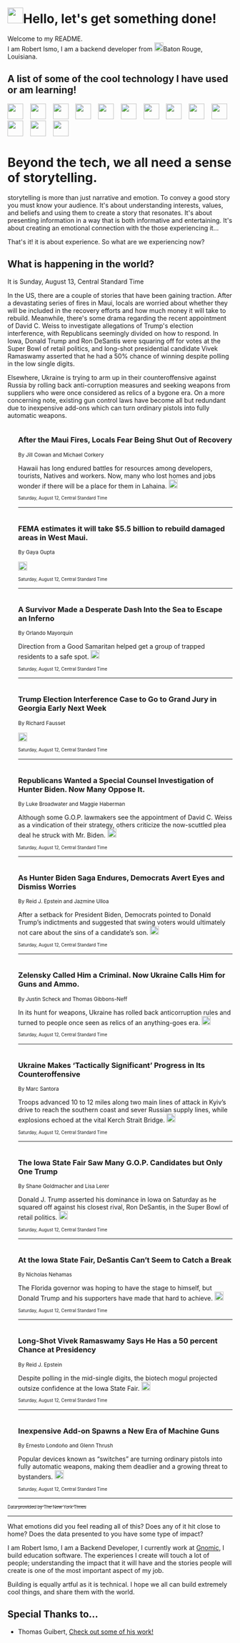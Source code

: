 <h1><img src="https://emojis.slackmojis.com/emojis/images/1643514375/3493/hot-coffee.gif?1643514375" width="35"/>Hello, let's get something done!</h1>

<p>Welcome to my README.<br/>
I am Robert Ismo, I am a backend developer from <img src="https://emojis.slackmojis.com/emojis/images/1638395689/50435/moulin_rouge.png?1638395689" width="20"/>Baton Rouge, Louisiana.</p>
<h2>A list of some of the cool technology I have used or am learning!</h2>
<p>
<img src="https://emojis.slackmojis.com/emojis/images/1643516091/21142/meow_bongotap.gif?1643516091" width="35" alt="">
<img src="https://img.shields.io/badge/Favorite%20Frontend%20Framework-SvelteKit-f83903" alt="">
<img src="https://img.shields.io/badge/Second%20Favorite-Vue-40b581" alt="">
<img src="https://img.shields.io/badge/Most%20Used%20Runtime-Nodejs-78b061" alt="">
<img src="https://emojis.slackmojis.com/emojis/images/1643517416/34482/fire.gif?1643517416" width="35" alt="">
<img src="https://img.shields.io/badge/Javascript%20But%20Better-Typescript-0078ca" alt="">
<img src="https://img.shields.io/badge/Favorite%20Language-Elixir-3e244d" alt="">
<img src="https://img.shields.io/badge/Containerize%20Everything-Docker-6ac9ef" alt="">
<img src="https://emojis.slackmojis.com/emojis/images/1643514596/5999/meow_party.gif?1643514596" width="35" alt="">
<img src="https://img.shields.io/badge/API%20Love%20Language-Graphql-de32a5" alt="">
<img src="https://img.shields.io/badge/Our%20Favorite%20Version%20Controller-Git-e94f33" alt="">
<img src="https://img.shields.io/badge/Favorite%20Database-Redis-d42d1d" alt="">
<img src="https://emojis.slackmojis.com/emojis/images/1643514559/5584/deployparrot.gif?1643514559" width="35" alt="">
<img src="https://img.shields.io/badge/Container%20Interstate-RabbitMQ-f66200" alt="">
<img src="https://img.shields.io/badge/Gotta%20Learn-Kubernetes-316adf" alt="">
<img src="https://img.shields.io/badge/Really%20Mature%20Now-WASM-654fef" alt="">
<img src="https://emojis.slackmojis.com/emojis/images/1666642497/61942/dance_vibe.gif?1666642497" width="35" alt="">
<img src="https://img.shields.io/badge/For%20My%20M1-ARM64-657d96" alt="">
<img src="https://img.shields.io/badge/Loving%20This%20So%20Much-TailwindCSS-17bcb5" alt="">
<img src="https://img.shields.io/badge/Cool%20Build%20Tool-Vite-f9cb24" alt="">
<img src="https://emojis.slackmojis.com/emojis/images/1669231376/62819/working-on-it.gif?1669231376" width="35" alt="">
<img src="https://img.shields.io/badge/Fun%20and%20Easy%20Database-MongoDB-5f8c49" alt="">
<img src="https://img.shields.io/badge/JS%20Life%20Support-NPM-c73737" alt="">
<img src="https://img.shields.io/badge/I%20Liked%20It-DynamoDB-0073b9" alt="">
<img src="https://emojis.slackmojis.com/emojis/images/1643514045/46/question.gif?1643514045" width="35" alt="">
<img src="https://img.shields.io/badge/cool-React-60d6f9" alt="">
<img src="https://img.shields.io/badge/Future%20Big%20Project-Lambda-f37e00" alt="">
<img src="https://img.shields.io/badge/NPM%20But%20Better-PNPM-f1aa07" alt="">
<img src="https://emojis.slackmojis.com/emojis/images/1643514943/9662/fbwow.gif?1643514943" width="35" alt="">
<img src="https://img.shields.io/badge/First%20Language-C-662079" alt="">
<img src="https://img.shields.io/badge/Where%20I%20Deploy%20Frontend-Vercel-000000" alt="">
<img src="https://img.shields.io/badge/Who%20Does%20not%20Want%20an%20App-Swift-f9492a" alt="">
<img src="https://emojis.slackmojis.com/emojis/images/1643514058/151/javascript.png?1643514058" width="35" alt="">
<img src="https://img.shields.io/badge/cool-Python-fbd542" alt="">
<img src="https://img.shields.io/badge/Favorite%20Something-Stripe-656cdc" alt="">
<img src="https://img.shields.io/badge/Of%20Course-HTML5-ed6327" alt="">
<img src="https://emojis.slackmojis.com/emojis/images/1660415405/60731/bomb.gif?1660415405" width="35" alt="">
<img src="https://img.shields.io/badge/hate-CSS-2964ec" alt="">
<img src="https://img.shields.io/badge/Learning-CircleCI-141215" alt="">
<img src="https://img.shields.io/badge/Learning-Rust-fbbb3b" alt="">
<img src="https://emojis.slackmojis.com/emojis/images/1660415397/60712/writing-hand.gif?1660415397" width="35" alt="">
<img src="https://img.shields.io/badge/Dev%20Browser%20of%20Choice-Firefox-cc4e26" alt="">
<img src="https://img.shields.io/badge/Recoverying%20From%20Windows-UNIX-1781e3" alt="">
<img src="https://img.shields.io/badge/LOVE-LogSeq-90c1c2" alt="">
<img src="https://emojis.slackmojis.com/emojis/images/1643514066/223/kirby.gif?1643514066" width="35" alt="">
<img src="https://img.shields.io/badge/Daily%20Driver-MacOS-e6e6e8" alt="">
<img src="https://img.shields.io/badge/Git%20Server-Github-000000" alt="">
<img src="https://img.shields.io/badge/enjoyable-EC2-f17428" alt="">
<img src="https://emojis.slackmojis.com/emojis/images/1643514239/2069/excited.gif?1643514239" width="35" alt="">
</p>
<h1>Beyond the tech, we all need a sense of storytelling.</h1>
<p>storytelling is more than just narrative and emotion. To convey a good story you must know your audience. It's about understanding interests, values, and beliefs and using them to create a story that resonates. It's about presenting information in a way that is both informative and entertaining. It's about creating an emotional connection with the those experiencing it...</p>
<p>That's it! it is about experience. So what are we experiencing now?</p>
<h2>What is happening in the world?</h2>
<p>It is Sunday, August 13, Central Standard Time</p>
<p>
In the US, there are a couple of stories that have been gaining traction. After a devastating series of fires in Maui, locals are worried about whether they will be included in the recovery efforts and how much money it will take to rebuild. Meanwhile, there&#39;s some drama regarding the recent appointment of David C. Weiss to investigate allegations of Trump&#39;s election interference, with Republicans seemingly divided on how to respond. In Iowa, Donald Trump and Ron DeSantis were squaring off for votes at the Super Bowl of retail politics, and long-shot presidential candidate Vivek Ramaswamy asserted that he had a 50% chance of winning despite polling in the low single digits. 

Elsewhere, Ukraine is trying to arm up in their counteroffensive against Russia by rolling back anti-corruption measures and seeking weapons from suppliers who were once considered as relics of a bygone era. On a more concerning note, existing gun control laws have become all but redundant due to inexpensive add-ons which can turn ordinary pistols into fully automatic weapons.</p>
<ol>
<img src="https://img.shields.io/badge/-us-blue" alt="">
<h3>After the Maui Fires, Locals Fear Being Shut Out of Recovery</h3>
<sub>By Jill Cowan and Michael Corkery</sub>
<p>Hawaii has long endured battles for resources among developers, tourists, Natives and workers. Now, many who lost homes and jobs wonder if there will be a place for them in Lahaina.  <a href="https://nyti.ms/3YyCCfN"><img src="https://developer.nytimes.com/files/poweredby_nytimes_30b.png?v=1583354208352" height="20"></a></p>
<sub><sub>Saturday, August 12, Central Standard Time</sub></sub>
<hr/>
<img src="https://img.shields.io/badge/-us-blue" alt="">
<h3>FEMA estimates it will take $5.5 billion to rebuild damaged areas in West Maui.</h3>
<sub>By Gaya Gupta</sub>
<p>  <a href="https://nyti.ms/3OWxGOY"><img src="https://developer.nytimes.com/files/poweredby_nytimes_30b.png?v=1583354208352" height="20"></a></p>
<sub><sub>Saturday, August 12, Central Standard Time</sub></sub>
<hr/>
<img src="https://img.shields.io/badge/-us-blue" alt="">
<h3>A Survivor Made a Desperate Dash Into the Sea to Escape an Inferno</h3>
<sub>By Orlando Mayorquin</sub>
<p>Direction from a Good Samaritan helped get a group of trapped residents to a safe spot.  <a href="https://nyti.ms/3OTdBJ2"><img src="https://developer.nytimes.com/files/poweredby_nytimes_30b.png?v=1583354208352" height="20"></a></p>
<sub><sub>Saturday, August 12, Central Standard Time</sub></sub>
<hr/>
<img src="https://img.shields.io/badge/-us-blue" alt="">
<h3>Trump Election Interference Case to Go to Grand Jury in Georgia Early Next Week</h3>
<sub>By Richard Fausset</sub>
<p>   <a href="https://nyti.ms/3QHozTz"><img src="https://developer.nytimes.com/files/poweredby_nytimes_30b.png?v=1583354208352" height="20"></a></p>
<sub><sub>Saturday, August 12, Central Standard Time</sub></sub>
<hr/>
<img src="https://img.shields.io/badge/-us-blue" alt="">
<h3>Republicans Wanted a Special Counsel Investigation of Hunter Biden. Now Many Oppose It.</h3>
<sub>By Luke Broadwater and Maggie Haberman</sub>
<p>Although some G.O.P. lawmakers see the appointment of David C. Weiss as a vindication of their strategy, others criticize the now-scuttled plea deal he struck with Mr. Biden.  <a href="https://nyti.ms/47ueQph"><img src="https://developer.nytimes.com/files/poweredby_nytimes_30b.png?v=1583354208352" height="20"></a></p>
<sub><sub>Saturday, August 12, Central Standard Time</sub></sub>
<hr/>
<img src="https://img.shields.io/badge/-us-blue" alt="">
<h3>As Hunter Biden Saga Endures, Democrats Avert Eyes and Dismiss Worries</h3>
<sub>By Reid J. Epstein and Jazmine Ulloa</sub>
<p>After a setback for President Biden, Democrats pointed to Donald Trump’s indictments and suggested that swing voters would ultimately not care about the sins of a candidate’s son.  <a href="https://nyti.ms/45qb66x"><img src="https://developer.nytimes.com/files/poweredby_nytimes_30b.png?v=1583354208352" height="20"></a></p>
<sub><sub>Saturday, August 12, Central Standard Time</sub></sub>
<hr/>
<img src="https://img.shields.io/badge/-world-blue" alt="">
<h3>Zelensky Called Him a Criminal. Now Ukraine Calls Him for Guns and Ammo.</h3>
<sub>By Justin Scheck and Thomas Gibbons-Neff</sub>
<p>In its hunt for weapons, Ukraine has rolled back anticorruption rules and turned to people once seen as relics of an anything-goes era.  <a href="https://nyti.ms/3YxYJ6f"><img src="https://developer.nytimes.com/files/poweredby_nytimes_30b.png?v=1583354208352" height="20"></a></p>
<sub><sub>Saturday, August 12, Central Standard Time</sub></sub>
<hr/>
<img src="https://img.shields.io/badge/-world-blue" alt="">
<h3>Ukraine Makes ‘Tactically Significant’ Progress in Its Counteroffensive</h3>
<sub>By Marc Santora</sub>
<p>Troops advanced 10 to 12 miles along two main lines of attack in Kyiv’s drive to reach the southern coast and sever Russian supply lines, while explosions echoed at the vital Kerch Strait Bridge.  <a href="https://nyti.ms/3QBUSmx"><img src="https://developer.nytimes.com/files/poweredby_nytimes_30b.png?v=1583354208352" height="20"></a></p>
<sub><sub>Saturday, August 12, Central Standard Time</sub></sub>
<hr/>
<img src="https://img.shields.io/badge/-us-blue" alt="">
<h3>The Iowa State Fair Saw Many G.O.P. Candidates but Only One Trump</h3>
<sub>By Shane Goldmacher and Lisa Lerer</sub>
<p>Donald J. Trump asserted his dominance in Iowa on Saturday as he squared off against his closest rival, Ron DeSantis, in the Super Bowl of retail politics.  <a href="https://nyti.ms/3P3622R"><img src="https://developer.nytimes.com/files/poweredby_nytimes_30b.png?v=1583354208352" height="20"></a></p>
<sub><sub>Saturday, August 12, Central Standard Time</sub></sub>
<hr/>
<img src="https://img.shields.io/badge/-us-blue" alt="">
<h3>At the Iowa State Fair, DeSantis Can’t Seem to Catch a Break</h3>
<sub>By Nicholas Nehamas</sub>
<p>The Florida governor was hoping to have the stage to himself, but Donald Trump and his supporters have made that hard to achieve.  <a href="https://nyti.ms/45nkhon"><img src="https://developer.nytimes.com/files/poweredby_nytimes_30b.png?v=1583354208352" height="20"></a></p>
<sub><sub>Saturday, August 12, Central Standard Time</sub></sub>
<hr/>
<img src="https://img.shields.io/badge/-us-blue" alt="">
<h3>Long-Shot Vivek Ramaswamy Says He Has a 50 percent Chance at Presidency</h3>
<sub>By Reid J. Epstein</sub>
<p>Despite polling in the mid-single digits, the biotech mogul projected outsize confidence at the Iowa State Fair.  <a href="https://nyti.ms/3DRq1e6"><img src="https://developer.nytimes.com/files/poweredby_nytimes_30b.png?v=1583354208352" height="20"></a></p>
<sub><sub>Saturday, August 12, Central Standard Time</sub></sub>
<hr/>
<img src="https://img.shields.io/badge/-us-blue" alt="">
<h3>Inexpensive Add-on Spawns a New Era of Machine Guns</h3>
<sub>By Ernesto Londoño and Glenn Thrush</sub>
<p>Popular devices known as “switches” are turning ordinary pistols into fully automatic weapons, making them deadlier and a growing threat to bystanders.  <a href="https://nyti.ms/45qxXPy"><img src="https://developer.nytimes.com/files/poweredby_nytimes_30b.png?v=1583354208352" height="20"></a></p>
<sub><sub>Saturday, August 12, Central Standard Time</sub></sub>
<hr/>
</ol>
<a href="https://developer.nytimes.com"><sub><sub>Data provided by The New York Times</sub></sub></a>
<hr/>
<p>What emotions did you feel reading all of this? Does any of it hit close to home? Does the data presented to you have some type of impact?</p>
<p>I am Robert Ismo, I am a Backend Developer, I currently work at <a href="https://gnomic.education/">Gnomic</a>, I build education software. The experiences I create will touch a lot of people; understanding the impact that it will have and the stories people will create is one of the most important aspect of my job.</p>
<p>Building is equally artful as it is technical. I hope we all can build extremely cool things, and share them with the world.</p>
<h2>Special Thanks to...</h2>
<ul>
<li>Thomas Guibert, <a href="https://github.com/thmsgbrt/thmsgbrt">Check out some of his work!</a></li>
</ul>